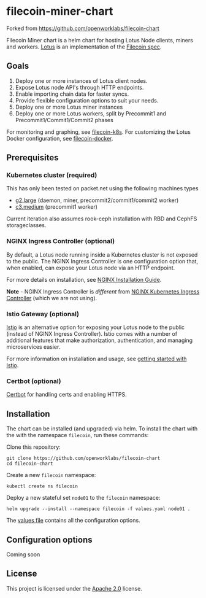 # filecoin-miner-chart

Forked from https://github.com/openworklabs/filecoin-chart

Filecoin Miner chart is a helm chart for hosting Lotus Node clients, miners and workers. [Lotus](https://github.com/filecoin-project/lotus) is an implementation of the [Filecoin spec](https://filecoin-project.github.io/specs/).

## Goals

1. Deploy one or more instances of Lotus client nodes.
2. Expose Lotus node API's through HTTP endpoints.
3. Enable importing chain data for faster syncs.
4. Provide flexible configuration options to suit your needs.
5. Deploy one or more Lotus miner instances
6. Deploy one or more Lotus workers, split by Precommit1 and Precommit1/Commit1/Commit2 phases

For monitoring and graphing, see [filecoin-k8s](https://github.com/openworklabs/filecoin-k8s).
For customizing the Lotus Docker configuration, see [filecoin-docker](https://github.com/openworklabs/filecoin-docker).

## Prerequisites

### Kubernetes cluster (required)

This has only been tested on packet.net using the following machines types
* [g2.large](https://www.packet.com/cloud/servers/g2-large/) (daemon, miner, precommit2/commit1/commit2 worker)
* [c3.medium](https://www.packet.com/cloud/servers/c3-medium/) (precommit1 worker)

Current iteration also assumes rook-ceph installation with RBD and CephFS storageclasses.

### NGINX Ingress Controller (optional)

By default, a Lotus node running inside a Kubernetes cluster is not exposed to the public. The NGINX Ingress Controller is one configuration option that, when enabled, can expose your Lotus node via an HTTP endpoint.

For more details on installation, see [NGINX Installation Guide](https://kubernetes.github.io/ingress-nginx/deploy/).

**Note** - NGINX Ingress Controller is _different_ from [NGINX Kubernetes Ingress Controller](https://www.nginx.com/products/nginx/kubernetes-ingress-controller/) (which we are not using).

### Istio Gateway (optional)

[Istio](https://ihttps://istio.io/docs/setup/getting-started/stio.io/) is an alternative option for exposing your Lotus node to the public (instead of NGINX Ingress Controller). Istio comes with a number of additional features that make authorization, authentication, and managing microservices easier.

For more information on installation and usage, see [getting started with Istio](https://istio.io/docs/setup/getting-started/).

### Certbot (optional)

[Certbot](https://certbot.eff.org/) for handling certs and enabling HTTPS.

## Installation

The chart can be installed (and upgraded) via helm. To install the chart with the with the namespace `filecoin`, run these commands:

Clone this repository:
```shell
git clone https://github.com/openworklabs/filecoin-chart
cd filecoin-chart
```

Create a new `filecoin` namespace:

```shell
kubectl create ns filecoin
```

Deploy a new stateful set `node01` to the `filecoin` namespace:
```shell
helm upgrade --install --namespace filecoin -f values.yaml node01 .
```
The [values file](https://github.com/openworklabs/filecoin-chart/blob/master/values.yaml) contains all the configuration options.

## Configuration options

Coming soon

## License

This project is licensed under the [Apache 2.0](https://github.com/openworklabs/filecoin-chart/blob/master/LICENSE) license.
